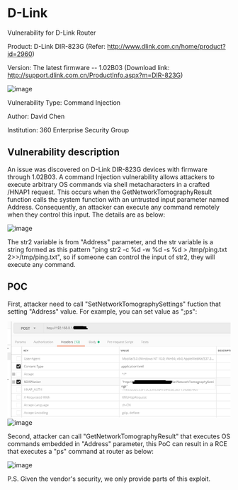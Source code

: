 # D-Link
Vulnerability for D-Link Router

Product: D-Link DIR-823G  (Refer: http://www.dlink.com.cn/home/product?id=2960)

Version: The latest firmware -- 1.02B03 (Download link: http://support.dlink.com.cn/ProductInfo.aspx?m=DIR-823G)

![image](https://github.com/leonW7/D-Link/blob/master/4.png)

Vulnerability Type: Command Injection

Author: David Chen

Institution: 360 Enterprise Security Group

Vulnerability description
-------------------------
An issue was discovered on D-Link DIR-823G devices with firmware through 1.02B03. A command Injection vulnerability allows attackers to execute arbitrary OS commands via shell metacharacters in a crafted /HNAP1 request. This occurs when the GetNetworkTomographyResult function calls the system function with an untrusted input parameter named Address. Consequently, an attacker can execute any command remotely when they control this input. The details are as below:

![image](https://github.com/leonW7/D-Link/blob/master/5.png)

The str2 variable is from "Address" parameter, and the str variable is a string formed as this pattern "ping str2 -c %d -w %d -s %d  > /tmp/ping.txt 2>>/tmp/ping.txt", so if someone can control the input of str2, they will execute any command.

POC
-------------------------

First, attacker need to call "SetNetworkTomographySettings" fuction that setting "Address" value. For example, you can set value as ";ps":

![image](https://github.com/leonW7/D-Link/blob/master/1.png)
![image](https://github.com/leonW7/D-Link/blob/master/6.png)

Second, attacker can call "GetNetworkTomographyResult" that executes OS commands embedded in "Address" parameter, this PoC can result in a RCE that executes a "ps" command at router as below:

![image](https://github.com/leonW7/D-Link/blob/master/22.png)

P.S. Given the vendor's security, we only provide parts of this exploit.
